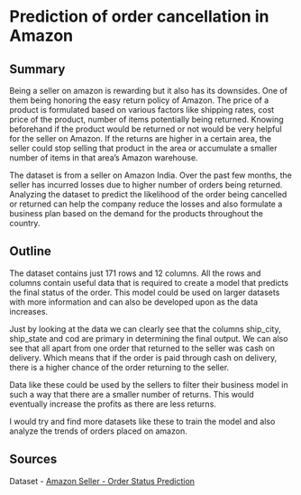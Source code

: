 # Prediction of order cancellation in Amazon

## Summary
<p>Being a seller on amazon is rewarding but it also has its downsides. One of them being honoring the easy return policy of Amazon. The price of a product is formulated based on various factors like shipping rates, cost price of the product, number of items potentially being returned. Knowing beforehand if the product would be returned or not would be very helpful for the seller on Amazon. If the returns are higher in a certain area, the seller could stop selling that product in the area or accumulate a smaller number of items in that area’s Amazon warehouse.</p>

<p>The dataset is from a seller on Amazon India. Over the past few months, the seller has incurred losses due to higher number of orders being returned. Analyzing the dataset to predict the likelihood of the order being cancelled or returned can help the company reduce the losses and also formulate a business plan based on the demand for the products throughout the country.</p>

## Outline
<p>The dataset contains just 171 rows and 12 columns. All the rows and columns contain useful data that is required to create a model that predicts the final status of the order. This model could be used on larger datasets with more information and can also be developed upon as the data increases.</p>

<p>Just by looking at the data we can clearly see that the columns ship_city, ship_state and cod are primary in determining the final output. We can also see that all apart from one order that returned to the seller was cash on delivery. Which means that if the order is paid through cash on delivery, there is a higher chance of the order returning to the seller.</p>

<p>Data like these could be used by the sellers to filter their business model in such a way that there are a smaller number of returns. This would eventually increase the profits as there are less returns.</p>

<p>I would try and find more datasets like these to train the model and also analyze the trends of orders placed on amazon.</p>

## Sources
Dataset - [Amazon Seller - Order Status Prediction](https://www.kaggle.com/datasets/pranalibose/amazon-seller-order-status-prediction)
